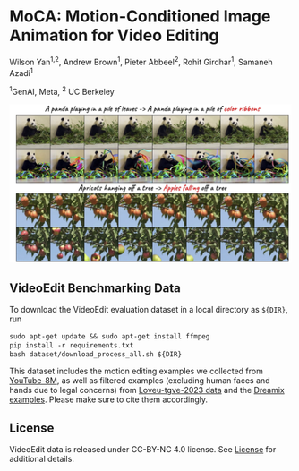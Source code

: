 # MoCA: Motion-Conditioned Image Animation for Video Editing
Wilson Yan<sup>1,2</sup>, Andrew Brown<sup>1</sup>, Pieter Abbeel<sup>2</sup>, Rohit Girdhar<sup>1</sup>, Samaneh Azadi<sup>1</sup>

<sup>1</sup>GenAI, Meta, <sup>2</sup> UC Berkeley

![teaser](videos/teaser.jpg)

## VideoEdit Benchmarking Data
To download the VideoEdit evaluation dataset in a local directory as ``` ${DIR} ```, run
```
sudo apt-get update && sudo apt-get install ffmpeg
pip install -r requirements.txt
bash dataset/download_process_all.sh ${DIR}
```

This dataset includes the motion editing examples we collected from [YouTube-8M](https://research.google.com/youtube8m/), as well as filtered examples (excluding human faces and hands due to legal concerns) from [Loveu-tgve-2023 data](https://github.com/showlab/loveu-tgve-2023) and the [Dreamix examples](https://dreamix-video-editing.github.io/). Please make sure to cite them accordingly. 

## License
VideoEdit data is released under CC-BY-NC 4.0 license. See [License](LICENSE) for additional details.



